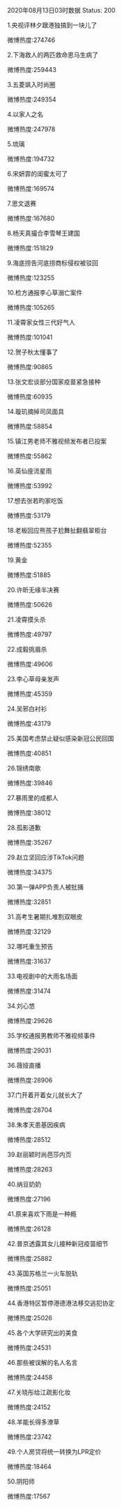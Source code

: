 2020年08月13日03时数据
Status: 200

1.央视评林夕跟港独搞到一块儿了

微博热度:274746

2.下海救人的两匹救命恩马生病了

微博热度:259443

3.五菱飒入时尚圈

微博热度:249354

4.以家人之名

微博热度:247978

5.琉璃

微博热度:194732

6.宋妍霏的闺蜜太可了

微博热度:169574

7.思文退赛

微博热度:167680

8.杨天真撮合李雪琴王建国

微博热度:151829

9.海底捞告河底捞商标侵权被驳回

微博热度:123255

10.检方通报李心草溺亡案件

微博热度:105265

11.凌霄家女性三代好气人

微博热度:101041

12.贺子秋太懂事了

微博热度:90865

13.张文宏谈部分国家疫苗紧急接种

微博热度:60935

14.璇玑摘掉司凤面具

微博热度:58854

15.镇江男老师不雅视频发布者已投案

微博热度:55862

16.英仙座流星雨

微博热度:53992

17.想去张若昀家吃饭

微博热度:53179

18.老板回应熊孩子尬舞扯翻翡翠柜台

微博热度:52355

19.黄金

微博热度:51885

20.许昕无缘半决赛

微博热度:50626

21.凌霄摸头杀

微博热度:49797

22.成毅挑眉杀

微博热度:49606

23.李心草母亲发声

微博热度:45359

24.吴邪白衬衫

微博热度:43179

25.美国考虑禁止疑似感染新冠公民回国

微博热度:40851

26.锦绣南歌

微博热度:39846

27.暴雨里的成都人

微博热度:38012

28.孤影道歉

微博热度:35267

29.赵立坚回应涉TikTok问题

微博热度:34375

30.第一弹APP负责人被批捕

微博热度:32851

31.高考生暑期扎堆割双眼皮

微博热度:32129

32.哪吒重生预告

微博热度:31637

33.电视剧中的大雨名场面

微博热度:31474

34.刘心悠

微博热度:29626

35.学校通报男教师不雅视频事件

微博热度:29031

36.薇娅直播

微博热度:28906

37.门开着开着女儿就长大了

微博热度:28704

38.朱孝天患基因疾病

微博热度:28512

39.赵丽颖时尚芭莎内页

微博热度:28263

40.纳豆奶奶

微博热度:27196

41.原来喜欢下雨是一种瘾

微博热度:26128

42.普京透露其女儿接种新冠疫苗细节

微博热度:25882

43.英国苏格兰一火车脱轨

微博热度:25051

44.香港特区暂停港德港法移交逃犯协定

微博热度:25026

45.各个大学研究出的美食

微博热度:24531

46.那些被误解的名人名言

微博热度:24458

47.关晓彤给江疏影化妆

微博热度:24152

48.羊能长得多潦草

微博热度:23742

49.个人房贷将统一转换为LPR定价

微博热度:18464

50.阴阳师

微博热度:17567

